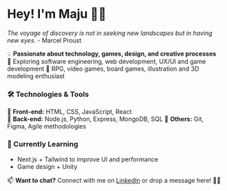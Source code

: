 # Hey! I'm Maju 👋✨  
*The voyage of discovery is not in seeking new landscapes but in having new eyes.* - Marcel Proust

💡 **Passionate about technology, games, design, and creative processes**  
🚀 Exploring software engineering, web development, UX/UI and game development
🎲 RPG, video games, board games, illustration and 3D modeling enthusiast   

### 🛠️ Technologies & Tools  
🔹 **Front-end:** HTML, CSS, JavaScript, React  
🔹 **Back-end:** Node.js, Python, Express, MongoDB, SQL
🔹 **Others:** Git, Figma, Agile methodologies

### 🌱 Currently Learning  
- Next.js + Tailwind to improve UI and performance  
- Game design + Unity

📫 **Want to chat?** Connect with me on [LinkedIn](#www.linkedin.com/in/mara-júlia-ávila-553154249)  or drop a message here! 🚀✨
<!--
**emiyablake/emiyablake** is a ✨ _special_ ✨ repository because its `README.md` (this file) appears on your GitHub profile.

Here are some ideas to get you started:

- 🔭 I’m currently working on ...
- 🌱 I’m currently learning ...
- 👯 I’m looking to collaborate on ...
- 🤔 I’m looking for help with ...
- 💬 Ask me about ...
- 📫 How to reach me: ...
- 😄 Pronouns: ...
- ⚡ Fun fact: ...
-->

